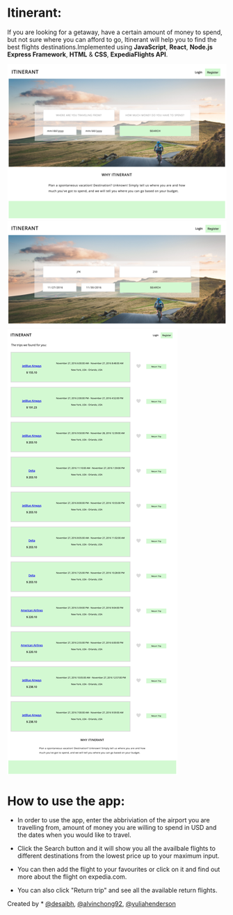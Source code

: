 # Itinerant:

If you are looking for a getaway, have a certain amount of money to spend, but not sure where you can afford to go, Itinerant
will help you to find the best flights destinations.Implemented using **JavaScript**, **React**, **Node.js Express Framework**,
**HTML** & **CSS**, **ExpediaFlights API**.

![alt text](homepage.png "homepage screen-shot")
![alt text](flights_search.png "flights search input fields")
![alt text](flights_results.png "available flights results")

# How to use the app:

- In order to use the app, enter the abbriviation of the airport you are travelling from, amount of money you are willing
to spend in USD and the dates when you would like to travel.

- Click the Search button and it will show you all the availbale flights to different destinations from the lowest price up 
to your maximum input.

- You can then add the flight to your favourites or click on it and find out more about the flight on expedia.com.

- You can also click "Return trip" and see all the available return flights.

Created by * <a href="https://github.com/desaibh">@desaibh</a>, <a href="https://github.com/alvinchong92">@alvinchong92</a>,
<a href="https://github.com/yuliahenderson">@yuliahenderson</a>

